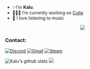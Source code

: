 
- ✨I’m <b>Kalu</b>. 
- 👨🏻‍💻 I’m currently working on [Cutie](https://top.gg/bot/740045367956996236)
- 🎵 I love listening to music

<p align="center">
  <img align="center" src="https://media.giphy.com/media/LmNwrBhejkK9EFP504/giphy.gif">
</p>

### Contact:<br>
[![Discord](https://img.shields.io/badge/[Kalu]%237777-141321?style=flat&logo=discord)](https://discord.com)
[![Gmail](https://img.shields.io/badge/chintuprasad548@gmail.com-141321?style=flat&logo=gmail)](mailto:chintuprasad548@gmail.com)
[![Steam](https://img.shields.io/badge/Chintuprasad548-141321?style=flat&logo=Steam&logoColor=blue)](https://steamcommunity.com/profiles/76561199085934740)



![Kalu's github stats](https://github-readme-stats.vercel.app/api?username=Kalu548&count_private=true&include_all_commits=true&show_icons=true&theme=radical)
<a href="https://github.com/Kalu548"></a>
  <img src="https://github-readme-stats.vercel.app/api/top-langs/?username=Kalu548&layout=compact&langs_count=9&hide=css,html" />

